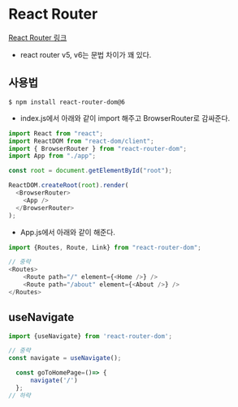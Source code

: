 # React Router

[React Router 링크](https://reactrouter.com/)
- react router v5, v6는 문법 차이가 꽤 있다.

## 사용법
``` shellscript
$ npm install react-router-dom@6
```

- index.js에서 아래와 같이 import 해주고 BrowserRouter로 감싸준다.
``` javascript
import React from "react";
import ReactDOM from "react-dom/client";
import { BrowserRouter } from "react-router-dom";
import App from "./app";

const root = document.getElementById("root");

ReactDOM.createRoot(root).render(
  <BrowserRouter>
    <App />
  </BrowserRouter>
);
```

- App.js에서 아래와 같이 해준다.
``` javascript
import {Routes, Route, Link} from "react-router-dom";

// 중략
<Routes>
    <Route path="/" element={<Home />} />
    <Route path="/about" element={<About />} />
</Routes>
```

## useNavigate
```javascript
import {useNavigate} from 'react-router-dom';

// 중략
const navigate = useNavigate();

  const goToHomePage=()=> {
      navigate('/')
  };
// 하략
```
